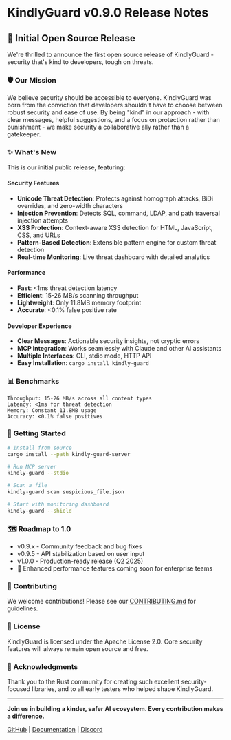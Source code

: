 # KindlyGuard v0.9.0 Release Notes

## 🎉 Initial Open Source Release

We're thrilled to announce the first open source release of KindlyGuard - security that's kind to developers, tough on threats.

### 🛡️ Our Mission

We believe security should be accessible to everyone. KindlyGuard was born from the conviction that developers shouldn't have to choose between robust security and ease of use. By being "kind" in our approach - with clear messages, helpful suggestions, and a focus on protection rather than punishment - we make security a collaborative ally rather than a gatekeeper.

### ✨ What's New

This is our initial public release, featuring:

#### Security Features
- **Unicode Threat Detection**: Protects against homograph attacks, BiDi overrides, and zero-width characters
- **Injection Prevention**: Detects SQL, command, LDAP, and path traversal injection attempts  
- **XSS Protection**: Context-aware XSS detection for HTML, JavaScript, CSS, and URLs
- **Pattern-Based Detection**: Extensible pattern engine for custom threat detection
- **Real-time Monitoring**: Live threat dashboard with detailed analytics

#### Performance
- **Fast**: <1ms threat detection latency
- **Efficient**: 15-26 MB/s scanning throughput
- **Lightweight**: Only 11.8MB memory footprint
- **Accurate**: <0.1% false positive rate

#### Developer Experience
- **Clear Messages**: Actionable security insights, not cryptic errors
- **MCP Integration**: Works seamlessly with Claude and other AI assistants
- **Multiple Interfaces**: CLI, stdio mode, HTTP API
- **Easy Installation**: `cargo install kindly-guard`

### 📊 Benchmarks

```
Throughput: 15-26 MB/s across all content types
Latency: <1ms for threat detection
Memory: Constant 11.8MB usage
Accuracy: <0.1% false positives
```

### 🚀 Getting Started

```bash
# Install from source
cargo install --path kindly-guard-server

# Run MCP server
kindly-guard --stdio

# Scan a file
kindly-guard scan suspicious_file.json

# Start with monitoring dashboard
kindly-guard --shield
```

### 🗺️ Roadmap to 1.0

- v0.9.x - Community feedback and bug fixes
- v0.9.5 - API stabilization based on user input
- v1.0.0 - Production-ready release (Q2 2025)
- 🚀 Enhanced performance features coming soon for enterprise teams

### 🤝 Contributing

We welcome contributions! Please see our [CONTRIBUTING.md](CONTRIBUTING.md) for guidelines.

### 📜 License

KindlyGuard is licensed under the Apache License 2.0. Core security features will always remain open source and free.

### 🙏 Acknowledgments

Thank you to the Rust community for creating such excellent security-focused libraries, and to all early testers who helped shape KindlyGuard.

---

**Join us in building a kinder, safer AI ecosystem. Every contribution makes a difference.**

[GitHub](https://github.com/kindlyguard/kindly-guard) | [Documentation](https://docs.kindlyguard.com) | [Discord](https://discord.gg/kindlyguard)
